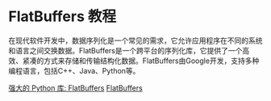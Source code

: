 # FlatBuffers 教程

<show-structure depth="3"/>

在现代软件开发中，数据序列化是一个常见的需求，它允许应用程序在不同的系统和语言之间交换数据。FlatBuffers是一个跨平台的序列化库，它提供了一个高效、紧凑的方式来存储和传输结构化数据。FlatBuffers由Google开发，支持多种编程语言，包括C++、Java、Python等。


<seealso>
<category ref="ref_docs">
    <a href="https://mp.weixin.qq.com/s/zOH6rMEc1qhdnar3BFpAXQ">强大的 Python 库: FlatBuffers</a>
</category>
<category ref="ref_github">
    <a href="https://github.com/google/flatbuffers">FlatBuffers</a>
</category>
<category ref="ref_issues">
</category>
<category ref="ref_hf">
</category>
<category ref="ref_ms">
</category>
</seealso>


